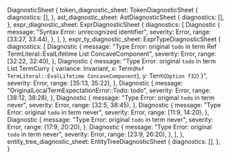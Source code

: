 DiagnosticSheet {
    token_diagnostic_sheet: TokenDiagnosticSheet {
        diagnostics: [],
    },
    ast_diagnostic_sheet: AstDiagnosticSheet {
        diagnostics: [],
    },
    expr_diagnostic_sheet: ExprDiagnosticSheet {
        diagnostics: [
            Diagnostic {
                message: "Syntax Error: unrecognized identifier",
                severity: Error,
                range: [33:27, 33:44),
            },
        ],
    },
    expr_ty_diagnostic_sheet: ExprTypeDiagnosticSheet {
        diagnostics: [
            Diagnostic {
                message: "Type Error: original `todo` in term Ref TermLiteral::EvalLifetime List ConcaveComponent",
                severity: Error,
                range: [32:22, 32:40),
            },
            Diagnostic {
                message: "Type Error: original `todo` in term List TermCurry { variance: Invariant, x: Term(`Ref TermLiteral::EvalLifetime ConcaveComponent`), y: Term(`Option f32`) }",
                severity: Error,
                range: [35:13, 35:22),
            },
            Diagnostic {
                message: "OriginalLocalTermExpectationError::Todo: todo",
                severity: Error,
                range: [38:12, 38:28),
            },
            Diagnostic {
                message: "Type Error: original `todo` in term never",
                severity: Error,
                range: [32:5, 38:45),
            },
            Diagnostic {
                message: "Type Error: original `todo` in term never",
                severity: Error,
                range: [11:9, 14:20),
            },
            Diagnostic {
                message: "Type Error: original `todo` in term never",
                severity: Error,
                range: [17:9, 20:20),
            },
            Diagnostic {
                message: "Type Error: original `todo` in term never",
                severity: Error,
                range: [23:9, 26:20),
            },
        ],
    },
    entity_tree_diagnostic_sheet: EntityTreeDiagnosticSheet {
        diagnostics: [],
    },
}